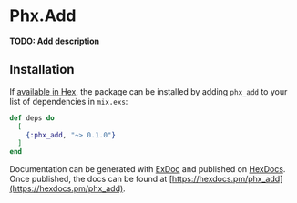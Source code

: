 # Phx.Add

**TODO: Add description**

## Installation

If [available in Hex](https://hex.pm/docs/publish), the package can be installed
by adding `phx_add` to your list of dependencies in `mix.exs`:

```elixir
def deps do
  [
    {:phx_add, "~> 0.1.0"}
  ]
end
```

Documentation can be generated with [ExDoc](https://github.com/elixir-lang/ex_doc)
and published on [HexDocs](https://hexdocs.pm). Once published, the docs can
be found at [https://hexdocs.pm/phx_add](https://hexdocs.pm/phx_add).

